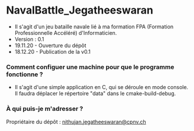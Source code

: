 # NavalBattle_Jegatheeswaran
* Il s'agit d'un jeu bataille navale lié à ma formation FPA (Formation Professionnelle Accéléré) d'Informaticien.
* Version : 0.1
* 19.11.20 - Ouverture du dépôt
* 18.12.20 - Publication de la v0.1

### Comment configuer une machine pour que le programme fonctionne ? ###

* Il s'agit d'une simple application en C, qui se déroule en mode console. Il faudra déplacer le répertoire "data" dans le cmake-build-debug.

### À qui puis-je m'adresser ? ###

Propriétaire du dépôt : nithujan.jegatheeswaran@cpnv.ch
